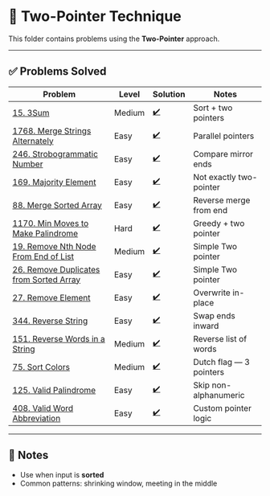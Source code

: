 # 🧭 Two-Pointer Technique

This folder contains problems using the **Two-Pointer** approach.

---

## ✅ Problems Solved

| Problem | Level | Solution | Notes |
|--------|--------|----------|-------|
| [15. 3Sum](https://leetcode.com/problems/3sum/) | Medium | [✔️](./Two_Pointers/3Sum.py) | Sort + two pointers |
| [1768. Merge Strings Alternately](https://leetcode.com/problems/merge-strings-alternately/) | Easy | [✔️](Two_Pointers/Merge_Strings_Alternately,py) | Parallel pointers |
| [246. Strobogrammatic Number](https://leetcode.com/problems/strobogrammatic-number/) | Easy | [✔️](./Two_Pointers/is_strobogrammatic.py) | Compare mirror ends |
| [169. Majority Element](https://leetcode.com/problems/majority-element/) | Easy | [✔️](./Two_Pointers/majority_element.py) | Not exactly two-pointer |
| [88. Merge Sorted Array](https://leetcode.com/problems/merge-sorted-array/) | Easy | [✔️](./Two_Pointers/merge_sorted_array.py) | Reverse merge from end |
| [1170. Min Moves to Make Palindrome](https://leetcode.com/problems/minimum-number-of-moves-to-make-palindrome/) | Hard | [✔️](./Two_Pointers/min_moves_to_make_palindrome.py) | Greedy + two pointer |
| [19. Remove Nth Node From End of List](https://leetcode.com/problems/remove-nth-node-from-end-of-list/) | Medium | [✔️](./Two_Pointers/remove-nth-node-from-end-of-list.py) |Simple Two pointer |
| [26. Remove Duplicates from Sorted Array](https://leetcode.com/problems/remove-duplicates-from-sorted-array/) | Easy | [✔️](./Two_Pointers/remove_duplicates_from_sorted_array.py) | Simple Two pointer |
| [27. Remove Element](https://leetcode.com/problems/remove-element/) | Easy | [✔️](./Two_Pointers/remove_element.py) | Overwrite in-place |
| [344. Reverse String](https://leetcode.com/problems/reverse-string/) | Easy | [✔️](./Two_Pointers/reverse_string.py) | Swap ends inward |
| [151. Reverse Words in a String](https://leetcode.com/problems/reverse-words-in-a-string/) | Medium | [✔️](./Two_Pointers/reverse_words_in_a_string.py.py) | Reverse list of words |
| [75. Sort Colors](https://leetcode.com/problems/sort-colors/) | Medium | [✔️](./Two_Pointers/sort_colors.py) | Dutch flag — 3 pointers |
| [125. Valid Palindrome](https://leetcode.com/problems/valid-palindrome/) | Easy | [✔️](./Two_Pointers/valid_palindrome.py) | Skip non-alphanumeric |
| [408. Valid Word Abbreviation](https://leetcode.com/problems/valid-word-abbreviation/) | Easy | [✔️](./Two_Pointers/valid_word_abbreviation.py) | Custom pointer logic |


---

## 📝 Notes

- Use when input is **sorted**
- Common patterns: shrinking window, meeting in the middle
